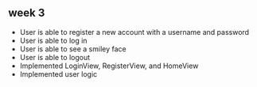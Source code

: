 ## week 3
- User is able to register a new account with a username and password
- User is able to log in 
- User is able to see a smiley face 
- User is able to logout
- Implemented LoginView, RegisterView, and HomeView 
- Implemented user logic 

